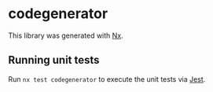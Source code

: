# codegenerator

This library was generated with [Nx](https://nx.dev).

## Running unit tests

Run `nx test codegenerator` to execute the unit tests via [Jest](https://jestjs.io).
